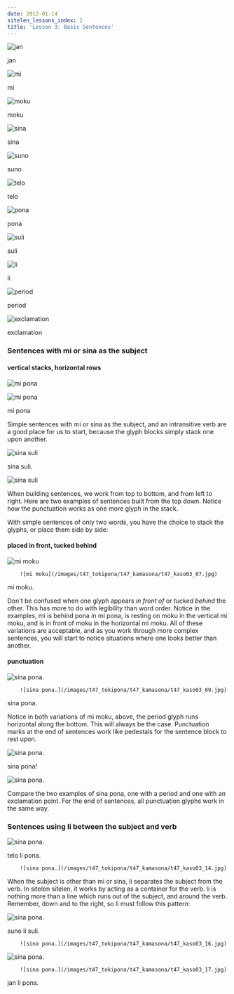 ```yaml
---
date: 2012-01-14
sitelen_lessons_index: 2
title: 'Lesson 3: Basic Sentences'
---
```



    

![jan](/images/t47_tokipona/t47_nimi/t47_nimi_jan.jpg)

jan


    

![mi](/images/t47_tokipona/t47_nimi/t47_nimi_mi.jpg)

mi


    

![moku](/images/t47_tokipona/t47_nimi/t47_nimi_moku.jpg)

moku


    

![sina](/images/t47_tokipona/t47_nimi/t47_nimi_sina.jpg)

sina


    

![suno](/images/t47_tokipona/t47_nimi/t47_nimi_suno.jpg)

suno


    

![telo](/images/t47_tokipona/t47_nimi/t47_nimi_telo.jpg)

telo


    

![pona](/images/t47_tokipona/t47_nimi/t47_nimi_pona.jpg)

pona


    

![suli](/images/t47_tokipona/t47_nimi/t47_nimi_suli.jpg)

suli


    

![li](/images/t47_tokipona/t47_nimi/t47_nimi_li.jpg)

li


    

![period](/images/t47_tokipona/t47_nimi/t47_nmpi_period.jpg)

period


    

![exclamation](/images/t47_tokipona/t47_nimi/t47_nmpi_exclamation.jpg)

exclamation








### Sentences with mi or sina as the subject





#### vertical stacks, horizontal rows






    

![mi pona](/images/t47_tokipona/t47_kamasona/t47_kaso03_02.jpg)









    

![mi pona](/images/t47_tokipona/t47_kamasona/t47_kaso03_01.jpg)

mi pona









    

Simple sentences with mi or sina as the subject, and an intransitive verb are a good place for us to start, because the glyph blocks simply stack one upon another.









    

![sina suli](/images/t47_tokipona/t47_kamasona/t47_kaso03_03.jpg)

sina suli.









    

![sina suli](/images/t47_tokipona/t47_kamasona/t47_kaso03_04.jpg)








When building sentences, we work from top to bottom, and from left to right. Here are two examples of sentences built from the top down. Notice how the punctuation works as one more glyph in the stack.





With simple sentences of only two words, you have the choice to stack the glyphs, or place them side by side:





#### placed in front, tucked behind






    

![mi moku](/images/t47_tokipona/t47_kamasona/t47_kaso03_05.jpg)









    


        ![mi moku](/images/t47_tokipona/t47_kamasona/t47_kaso03_07.jpg)

mi moku.








Don't be confused when one glyph appears _in front of_ or _tucked behind_ the other. This has more to do with legibility than word order. Notice in the examples, mi is behind pona in mi pona, is resting on moku in the vertical mi moku, and is in front of moku in the horizontal mi moku. All of these variations are acceptable, and as you work through more complex sentences, you will start to notice situations where one looks better than another.





#### punctuation






    

![sina pona.](/images/t47_tokipona/t47_kamasona/t47_kaso03_10.jpg)









    


        ![sina pona.](/images/t47_tokipona/t47_kamasona/t47_kaso03_09.jpg)

sina pona.








Notice in both variations of mi moku, above, the period glyph runs horizontal along the bottom. This will always be the case. Punctuation marks at the end of sentences work like pedestals for the sentence block to rest upon.






    

![sina pona.](/images/t47_tokipona/t47_kamasona/t47_kaso03_11.jpg)

sina pona!









    

![sina pona.](/images/t47_tokipona/t47_kamasona/t47_kaso03_12.jpg)








Compare the two examples of sina pona, one with a period and one with an exclamation point.  For the end of sentences, all punctuation glyphs work in the same way.





### Sentences using li between the subject and verb






    

![sina pona.](/images/t47_tokipona/t47_kamasona/t47_kaso03_13.jpg)

telo li pona.









    


        ![sina pona.](/images/t47_tokipona/t47_kamasona/t47_kaso03_14.jpg)








When the subject is other than mi or sina, li separates the subject from the verb. In sitelen sitelen, it works by acting as a container for the verb. li is nothing more than a line which runs out of the subject, and around the verb. Remember, down and to the right, so li must follow this pattern:






    

![sina pona.](/images/t47_tokipona/t47_kamasona/t47_kaso03_15.jpg)

suno li suli.









    


        ![sina pona.](/images/t47_tokipona/t47_kamasona/t47_kaso03_16.jpg)









    

![sina pona.](/images/t47_tokipona/t47_kamasona/t47_kaso03_18.jpg)









    


        ![sina pona.](/images/t47_tokipona/t47_kamasona/t47_kaso03_17.jpg)

jan li pona.








### 





